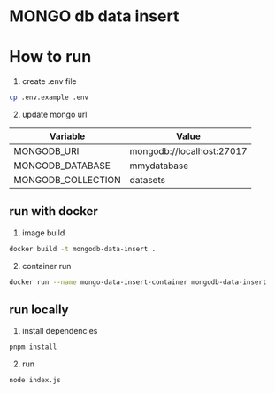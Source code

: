 # MONGO db data insert

# How to run
1. create .env file
```bash
cp .env.example .env
```
2. update mongo url

| Variable   | Value                                                    |
|------------|----------------------------------------------------------|
| MONGODB_URI | mongodb://localhost:27017 |
| MONGODB_DATABASE | mmydatabase |
| MONGODB_COLLECTION | datasets |



## run with docker
1. image build
```bash
docker build -t mongodb-data-insert .
```

2. container run
```bash
docker run --name mongo-data-insert-container mongodb-data-insert
```

## run locally

1. install dependencies
```bash
pnpm install
```

2. run 
```bash
node index.js
```